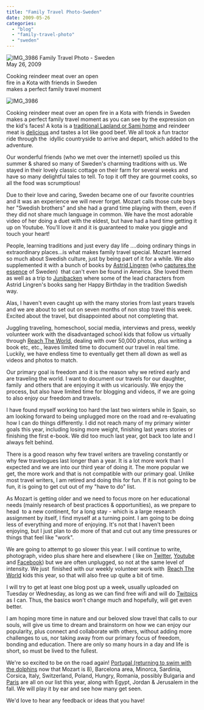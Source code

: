 ```yaml
---
title: "Family Travel Photo-Sweden"
date: 2009-05-26
categories: 
  - "blog"
  - "family-travel-photo"
  - "sweden"
---
```


![IMG_3986](https://pub-ac94b3f306b24c0dba4238943c97f2e1.r2.dev/6a00e5502a95078833011570a6c70d970b.jpg) Family Travel Photo - Sweden  
May 26, 2009

Cooking reindeer meat over an open  
fire in a Kota with friends in Sweden  
makes a perfect family travel moment

<!--more-->

![IMG_3986](https://pub-ac94b3f306b24c0dba4238943c97f2e1.r2.dev/6a00e5502a95078833011570a6c5cd970b.jpg)

  
Cooking reindeer meat over an open fire in a Kota with friends in Sweden makes a perfect family travel moment as you can see by the expression on the kid's faces! A kota is a [traditional Lapland or Sami home](http://en.wikipedia.org/wiki/Sami_people) and reindeer meat is [delicious](http://en.wikipedia.org/wiki/Swedish_cuisine) and tastes a lot like good beef. We all took a fun tractor ride through the  idyllic countryside to arrive and depart, which added to the adventure.

Our wonderful friends (who we met over the internet!) spoiled us this summer & shared so many of Sweden's charming traditions with us. We stayed in their lovely classic cottage on their farm for several weeks and have so many delightful tales to tell. To top it off they are gourmet cooks, so all the food was scrumptious!

Due to their love and caring, Sweden became one of our favorite countries and it was an experience we will never forget. Mozart calls those cute boys her "Swedish brothers" and she had a grand time playing with them, even if they did not share much language in common. We have the most adorable video of her doing a duet with the eldest, but have had a hard time getting it up on Youtube. You'll love it and it is guaranteed to make you giggle and touch your heart!

People, learning traditions and just every day life ....doing ordinary things in extraordinary places...is what makes family travel special. Mozart learned so much about Swedish culture, just by being part of it for a while. We also supplemented it with a bunch of books by [Astrid Lingren](http://en.wikipedia.org/wiki/Astrid_Lindgren) (who [captures the essence](http://www.youtube.com/watch?v=Yj90qufRyBI) of Sweden)  that can't even be found in America. She loved them as well as a trip to [Junibacken](http://www.junibacken.se/) where some of the lead characters from Astrid Lingren's books sang her Happy Birthday in the tradition Swedish way.

Alas, I haven't even caught up with the many stories from last years travels and we are about to set out on seven months of non stop travel this week. Excited about the travel, but disappointed about not completing that.

Juggling traveling, homeschool, social media, interviews and press, weekly volunteer work with the disadvantaged school kids that follow us virtually through [Reach The World](http://www.reachtheworld.org/journey/journeytoeurope), dealing with over 50,000 photos, plus writing a book etc, etc., leaves limited time to document our travel in real time. Luckily, we have endless time to eventually get them all down as well as videos and photos to match.

Our primary goal is freedom and it is the reason why we retired early and are traveling the world. I want to document our travels for our daughter, family  and others that are enjoying it with us vicariously. We enjoy the process, but also have limited time for blogging and videos, if we are going to also enjoy our freedom and travels.

I have found myself working too hard the last two winters while in Spain, so am looking forward to being unplugged more on the road and re-evaluating  how I can do things differently. I did not reach many of my primary winter goals this year, including losing more weight, finishing last years stories or finishing the first e-book. We did too much last year, got back too late and I always felt behind.

There is a good reason why few travel writers are traveling constantly or why few travelogues last longer than a year. It is a lot more work than I expected and we are into our third year of doing it. The more popular we get, the more work and that is not compatible with our primary goal. Unlike most travel writers, I am retired and doing this for fun. If it is not going to be fun, it is going to get cut out of my "have to do" list.

As Mozart is getting older and we need to focus more on her educational needs (mainly research of best practices & opportunities), as we prepare to head  to a new continent, for a long stay - which is a large research assignment by itself, I find myself at a turning point. I am going to be doing less of everything and more of enjoying. It's not that I haven't been enjoying, but I just plan to do more of that and cut out any time pressures or things that feel like "work".

We are going to attempt to go slower this year. I will continue to write, photograph, video plus share here and elsewhere ( like on [Twitter](http://twitter.com/soultravelers3), [Youtube](http://www.youtube.com/user/soultravelers3) and [Facebook](http://www.facebook.com/pages/Soultravelers3com-Around-the-World-Family-Travel-Education-Adventure/185105005187)) but we are often unplugged, so not at the same level of intensity. We just  finished with our weekly volunteer work with  [Reach The World](http://www.reachtheworld.org/journey/journeytoeurope) kids this year, so that will also free up quite a bit of time.

I will try to get at least one blog post up a week, usually uploaded on Tuesday or Wednesday, as long as we can find free wifi and will do [Twitpics](http://twitpic.com/photos/soultravelers3) as I can. Thus, the basics won't change much and hopefully, will get even better.

I am hoping more time in nature and our beloved slow travel that calls to our souls, will give us time to dream and brainstorm on how we can enjoy our popularity, plus connect and collaborate with others, without adding more challenges to us, nor taking away from our primary focus of freedom, bonding and education. There are only so many hours in a day and life is short, so must be lived to the fullest.

We're so excited to be on the road again! [Portugal (returning to swim with the dolphins](https://pub-ac94b3f306b24c0dba4238943c97f2e1.r2.dev/2008/06/celebrating-in.html) now that Mozart is 8), Barcelona area, Minorca, Sardinia, Corsica, Italy, Switzerland, Poland, Hungry, Romania, possibly Bulgaria and [Paris](https://pub-ac94b3f306b24c0dba4238943c97f2e1.r2.dev/2006/09/paris-bois-de-b.html) are all on our list this year, along with Egypt, Jordan & Jerusalem in the fall. We will play it by ear and see how many get seen.

We'd love to hear any feedback or ideas that you have!
